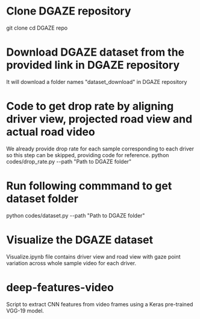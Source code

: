 # Clone DGAZE repository
git clone 
cd DGAZE repo 

# Download DGAZE dataset from the provided link in DGAZE repository
It will download a folder names "dataset_download" in DGAZE repository

# Code to get drop rate by aligning driver view, projected road view and actual road video
We already provide drop rate for each sample corresponding to each driver so this step can be skipped, providing code for reference.
python codes/drop_rate.py --path "Path to DGAZE folder"

# Run following commmand to get dataset folder 
python codes/dataset.py --path "Path to DGAZE folder" 

# Visualize the DGAZE dataset
Visualize.ipynb file contains driver view and road view with gaze point variation across whole sample video for each driver.

# deep-features-video
Script to extract CNN features from video frames using a Keras pre-trained VGG-19 model.

